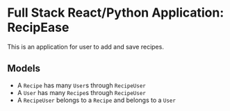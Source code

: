 # Full Stack React/Python Application: RecipEase

This is an application for user to add and save recipes.

## Models

- A `Recipe` has many `User`s through `RecipeUser`
- A `User` has many `Recipe`s through `RecipeUser`
- A `RecipeUser` belongs to a `Recipe` and belongs to a `User`